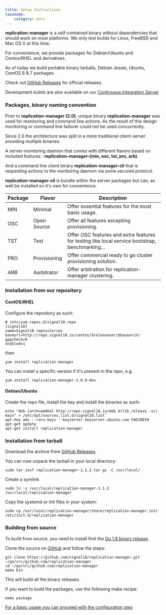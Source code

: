 ```yaml
---
title: Setup Instructions
taxonomy:
    category: docs
---
```


**replication-manager** is a self-contained binary without dependencies that should work on most platforms. We only test builds for Linux, FreeBSD and Mac OS X at this time.

For convenience, we provide packages for Debian/Ubuntu and Centos/RHEL and derivatives.

As of today we build portable binary tarballs, Debian Jessie, Ubuntu, CentOS 6 & 7 packages.

Check out [GitHub Releases](https://github.com/signal18/replication-manager/releases) for official releases.

Development builds are also available on our [Continuous Integration Server](http://ci.signal18.io/mrm/builds/)

### Packages, binary naming convention

Prior to  **replication-manager (2.0)**, unique binary **replication-manager** was used for monitoring and command line actions. As the result of this design monitoring or command line failover could not be used concurrently.   

Since 2.0 the architecture was split in a more traditional client-server providing multiple binaries:

A server monitoring daemon that comes with different flavors based on included features : **replication-manager-(min, osc, tst, pro, arb)**.

And a command line client binary **replication-manager-cli** that is requesting actions to the monitoring daemon via some secured protocol.    

**replication-manager-cli** is bundle within the server packages but can, as well be installed on it's own for convenience.   

| Package | Flavor       | Description |
| ---- | ------       | ----------- |
| MIN  | Minimal     | Offer essential features for the most basic usage. |
| OSC  | Open Source  | Offer all features excepting provisioning. |
| TST  | Test         | Offer OSC features and extra features for testing like local service bootstrap, benchmarking... |
| PRO  | Provisioning | Offer commercial ready to go cluster provisioning solution. |   
| ARB  | Aarbitrator  | Offer arbitration for replication-manager clustering. |

### Installation from our repository

#### CentOS/RHEL

Configure the repository as such:

```
# /etc/yum.repos.d/signal18.repo
[signal18]
name=Signal18 repositories
baseurl=http://repo.signal18.io/centos/$releasever/$basearch/
gpgcheck=0
enabled=1
```
then

`yum install replication-manager`

You can install a specific version if it's present in the repo, e.g.

`yum install replication-manager-2.0.0-dev`

#### Debian/Ubuntu

Create the repo file, install the key and install the binaries as such:

```
echo "deb [arch=amd64] http://repo.signal18.io/deb $(lsb_release -sc) main" > /etc/apt/sources.list.d/signal18.list`
apt-key adv --recv-keys --keyserver keyserver.ubuntu.com FAE20E50
apt-get update
apt-get install replication-manager
```

### Installation from tarball

Download the archive from [GitHub Releases](https://github.com/signal18/replication-manager/releases).

You can now unpack the tarball in your local directory:

`sudo tar zxvf replication-manager-1.1.2.tar gz -C /usr/local/`

Create a symlink

`sudo ln -s /usr/local/replication-manager-1.1.2 /usr/local/replication-manager`

Copy the systemd or init files in your system:

`sudo cp /usr/local/replication-manager/share/replication-manager.init /etc/init.d/replication-manager`

### Building from source

To build from source, you need to install first the [Go 1.8 binary release](https://golang.org/dl/).

Clone the source on [GitHub](https://github.com/signal18/replication-manager) and follow the steps:
```
git clone https://github.com/signal18/replication-manager.git ~/go/src/github.com/replication-manager
cd ~/go/src/github.com/replication-manager
make bin
```

This will build all the binary releases.

If you want to build the packages, use the following make recipe:
```
make package
```

[For a basic usage you can proceed with the configuration step](/installation/configuration)
